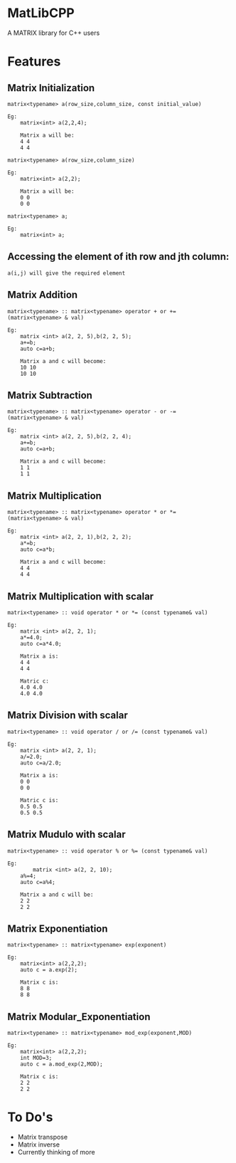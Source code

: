 # MatLibCPP
A MATRIX library for C++ users

# Features
## Matrix Initialization

	matrix<typename> a(row_size,column_size, const initial_value)
	
	Eg:	
		matrix<int> a(2,2,4);
	
		Matrix a will be:
		4 4 
		4 4
		
	matrix<typename> a(row_size,column_size)
	
	Eg:
		matrix<int> a(2,2);
		
		Matrix a will be:
		0 0
		0 0
		
	matrix<typename> a;
	
	Eg:
		matrix<int> a;
	
## Accessing the element of ith row and jth column:
	a(i,j) will give the required element
## Matrix Addition
	matrix<typename> :: matrix<typename> operator + or += (matrix<typename> & val)
	
	Eg:
		matrix <int> a(2, 2, 5),b(2, 2, 5);
		a+=b;
		auto c=a+b;
		
		Matrix a and c will become:
		10 10
		10 10
  ## Matrix Subtraction
	matrix<typename> :: matrix<typename> operator - or -= (matrix<typename> & val)
	
	Eg:
		matrix <int> a(2, 2, 5),b(2, 2, 4);
		a+=b;
		auto c=a+b;
		
		Matrix a and c will become:
		1 1
		1 1
  ## Matrix Multiplication
	matrix<typename> :: matrix<typename> operator * or *= (matrix<typename> & val)
	
	Eg:
		matrix <int> a(2, 2, 1),b(2, 2, 2);
		a*=b;
		auto c=a*b;
		
		Matrix a and c will become:
		4 4
		4 4

  ## Matrix Multiplication with scalar
	matrix<typename> :: void operator * or *= (const typename& val)
	
	Eg:
		matrix <int> a(2, 2, 1);
		a*=4.0;
		auto c=a*4.0;
		
		Matrix a is:
		4 4
		4 4
		
		Matric c:
		4.0 4.0
		4.0 4.0
  ## Matrix Division with scalar
	matrix<typename> :: void operator / or /= (const typename& val)
	
	Eg:
		matrix <int> a(2, 2, 1);
		a/=2.0;
		auto c=a/2.0;
		
		Matrix a is:
		0 0
		0 0
		
		Matric c is:
		0.5 0.5
		0.5 0.5
  ## Matrix Mudulo with scalar
	matrix<typename> :: void operator % or %= (const typename& val)
	
	Eg:
        	matrix <int> a(2, 2, 10);
		a%=4;
		auto c=a%4;
		
		Matrix a and c will be:
		2 2
		2 2
  ## Matrix Exponentiation
	matrix<typename> :: matrix<typename> exp(exponent)
	
	Eg:
		matrix<int> a(2,2,2);
		auto c = a.exp(2);
		
		Matrix c is:
		8 8
		8 8
  ## Matrix Modular_Exponentiation
	matrix<typename> :: matrix<typename> mod_exp(exponent,MOD)
	
	Eg:
		matrix<int> a(2,2,2);
		int MOD=3;
		auto c = a.mod_exp(2,MOD);
		
		Matrix c is:
		2 2
		2 2
 # To Do's
   * Matrix transpose
   * Matrix inverse
   * Currently thinking of more

